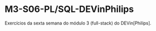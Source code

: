 # M3-S06-PL/SQL-DEVinPhilips
Exercícios da sexta semana do módulo 3 (full-stack) do DEVin[Philips].
